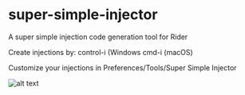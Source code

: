 # super-simple-injector
A super simple injection code generation tool for Rider

Create injections by:
control-i (Windows
cmd-i (macOS)

Customize your injections in Preferences/Tools/Super Simple Injector


![alt text](https://image.ibb.co/fgvhLF/Screenshot_2017_07_18_10_12_33.png)

